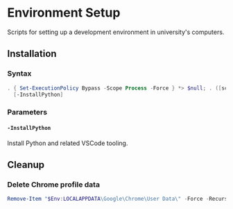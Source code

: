 # Environment Setup

Scripts for setting up a development environment in university's computers.

## Installation

### Syntax

<!-- Throw an statement-terminating error when "the setting is overridden by a policy defined at a more specific scope", https://stackoverflow.com/a/60549569 -->
<!-- Redirect all streams to $null, https://stackoverflow.com/a/6461021 -->
<!-- https://stackoverflow.com/a/68777742 -->
<!-- https://stackoverflow.com/a/68777742 -->

```powershell
. { Set-ExecutionPolicy Bypass -Scope Process -Force } *> $null; . ([scriptblock]::Create((irm 'https://raw.githubusercontent.com/mon-jai/environment-setup/main/setup-environment.ps1')))`
  [-InstallPython]
```

### Parameters

#### `-InstallPython`

Install Python and related VSCode tooling.

## Cleanup

### Delete Chrome profile data

```powershell
Remove-Item "$Env:LOCALAPPDATA\Google\Chrome\User Data\" -Force -Recurse
```
